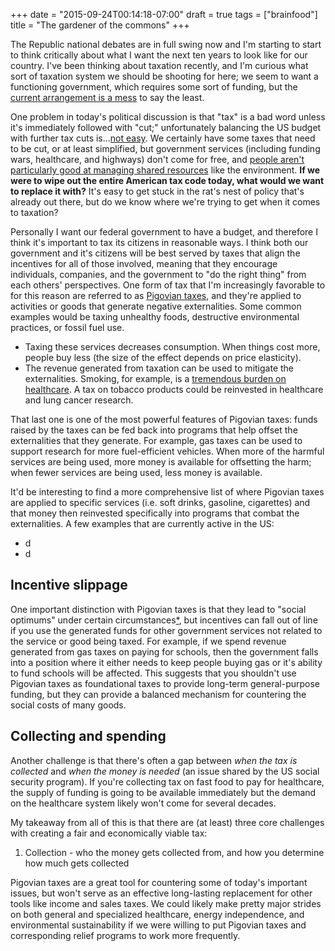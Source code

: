 +++
date = "2015-09-24T00:14:18-07:00"
draft = true
tags = ["brainfood"]
title = "The gardener of the commons"
+++

The Republic national debates are in full swing now and I'm starting to start to think critically about what I want the next ten years to look like for our country. I've been thinking about taxation recently, and I'm curious what sort of taxation system we should be shooting for here; we seem to want a functioning government, which requires some sort of funding, but the [current arrangement is a mess](http://www.washingtonpost.com/news/wonkblog/wp/2015/04/15/charted-the-skyrocketing-complexity-of-the-federal-tax-code/) to say the least.

One problem in today's political discussion is that "tax" is a bad word unless it's immediately followed with "cut;" unfortunately balancing the US budget with further tax cuts is...[not easy](http://apps.urban.org/features/tpccandidate/). We certainly have some taxes that need to be cut, or at least simplified, but government services (including funding wars, healthcare, and highways) don't come for free, and [people aren't particularly good at managing shared resources](https://en.wikipedia.org/wiki/Tragedy_of_the_commons) like the environment. **If we were to wipe out the entire American tax code today, what would we want to replace it with?** It's easy to get stuck in the rat's nest of policy that's already out there, but do we know where we're trying to get when it comes to taxation?

Personally I want our federal government to have a budget, and therefore I think it's important to tax its citizens in reasonable ways. I think both our government and it's citizens will be best served by taxes that align the incentives for all of those involved, meaning that they encourage individuals, companies, and the government to "do the right thing" from each others' perspectives. One form of tax that I'm increasingly favorable to for this reason are referred to as [Pigovian taxes](https://en.wikipedia.org/wiki/Pigovian_tax), and they're applied to activities or goods that generate negative externalities. Some common examples would be taxing unhealthy foods, destructive environmental practices, or fossil fuel use.

  - Taxing these services decreases consumption. When things cost more, people buy less (the size of the effect depends on price elasticity).
  - The revenue generated from taxation can be used to mitigate the externalities. Smoking, for example, is a [tremendous burden on healthcare](http://www.cancer.org/research/infographicgallery/tobacco-related-healthcare-costs). A tax on tobacco products could be reinvested in healthcare and lung cancer research. 

That last one is one of the most powerful features of Pigovian taxes: funds raised by the taxes can be fed back into programs that help offset the externalities that they generate. For example, gas taxes can be used to support research for more fuel-efficient vehicles. When more of the harmful services are being used, more money is available for offsetting the harm; when fewer services are being used, less money is available.

It'd be interesting to find a more comprehensive list of where Pigovian taxes are applied to specific services (i.e. soft drinks, gasoline, cigarettes) and that money then reinvested specifically into programs that combat the externalities. A few examples that are currently active in the US:
- d
- d

## Incentive slippage
One important distinction with Pigovian taxes is that they lead to "social optimums" under certain circumstances[*](https://en.wikipedia.org/wiki/Pigovian_tax#Working_of_the_Pigovian_tax), but incentives can fall out of line if you use the generated funds for other government services not related to the service or good being taxed. For example, if we spend revenue generated from gas taxes on paying for schools, then the government falls into a position where it either needs to keep people buying gas or it's ability to fund schools will be affected. This suggests that you shouldn't use Pigovian taxes as foundational taxes to provide long-term general-purpose funding, but they can provide a balanced mechanism for countering the social costs of many goods.

## Collecting and spending
Another challenge is that there's often a gap between *when the tax is collected* and *when the money is needed* (an issue shared by the US social security program). If you're collecting tax on fast food to pay for healthcare, the supply of funding is going to be available immediately but the demand on the healthcare system likely won't come for several decades.

My takeaway from all of this is that there are (at least) three core challenges with creating a fair and economically viable tax:
  1. Collection - who the money gets collected from, and how you determine how much gets collected

Pigovian taxes are a great tool for countering some of today's important issues, but won't serve as an effective long-lasting replacement for other tools like income and sales taxes. We could likely make pretty major strides on both general and specialized healthcare, energy independence, and environmental sustainability if we were willing to put Pigovian taxes and corresponding relief programs to work more frequently.

